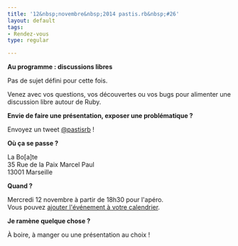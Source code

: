 ```yaml
---
title: '12&nbsp;novembre&nbsp;2014 pastis.rb&nbsp;#26'
layout: default
tags:
- Rendez-vous
type: regular

---
```


__Au programme : discussions libres__

Pas de sujet défini pour cette fois.

Venez avec vos questions, vos découvertes ou vos bugs pour alimenter une discussion libre autour de Ruby.

__Envie de faire une présentation, exposer une problématique ?__

Envoyez un tweet [@pastisrb](https://twitter.com/pastisrb) !

__Où ça se passe ?__

La Bo[a]te<br />
35 Rue de la Paix Marcel Paul<br />
13001 Marseille

__Quand ?__

Mercredi 12 novembre à partir de 18h30 pour l'apéro.<br />
Vous pouvez [ajouter l'événement à votre calendrier](/downloads/ics/pastis_rb%2326.ics).

__Je ramène quelque chose ?__

À boire, à manger ou une présentation au choix !